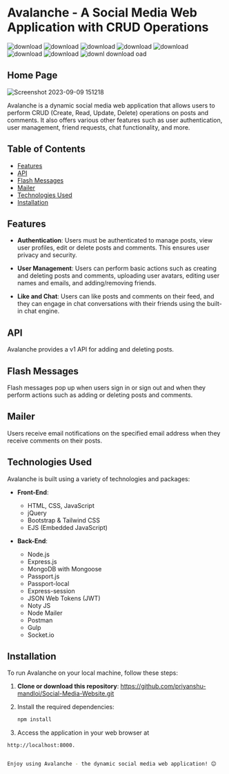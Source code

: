 # Avalanche - A Social Media Web Application with CRUD Operations

![download](https://github.com/priyanshu-mandloi/Social-Media-Website/assets/99532489/56188139-5a41-44c8-a62d-60546c2206a2)
![download](https://github.com/priyanshu-mandloi/Social-Media-Website/assets/99532489/f805658d-b2c9-454f-977f-52ce7b4a9e43)
![download](https://github.com/priyanshu-mandloi/Social-Media-Website/assets/99532489/0a5d9e53-cb21-41a5-81d9-8811f9f48a93)
![download](https://github.com/priyanshu-mandloi/Social-Media-Website/assets/99532489/965c0d3e-1c93-48ca-8e6c-5e1a94c3906a)
![download](https://github.com/priyanshu-mandloi/Social-Media-Website/assets/99532489/e9fa3b4e-57bd-4480-8e47-03edc8a7a774)
![download](https://github.com/priyanshu-mandloi/Social-Media-Website/assets/99532489/1ab401d6-4c91-40e9-807c-d2d64edcf211)
![download](https://github.com/priyanshu-mandloi/Social-Media-Website/assets/99532489/a9a392c0-cf16-4d18-a3a3-1bfdc7f92409)
![downl
![download](https://github.com/priyanshu-mandloi/Social-Media-Website/assets/99532489/aee78fa2-2997-4172-9bfa-0fbb307f1b89)
oad](https://github.com/priyanshu-mandloi/Social-Media-Website/assets/99532489/307a06ee-47a4-44dd-a592-3bac12158a58)


## Home Page
![Screenshot 2023-09-09 151218](https://github.com/priyanshu-mandloi/Social-Media-Website/assets/99532489/d956d714-fe0a-4abe-b891-0eda4fcdc474)

Avalanche is a dynamic social media web application that allows users to perform CRUD (Create, Read, Update, Delete) operations on posts and comments. It also offers various other features such as user authentication, user management, friend requests, chat functionality, and more.

## Table of Contents

- [Features](#features)
- [API](#api)
- [Flash Messages](#flash-messages)
- [Mailer](#mailer)
- [Technologies Used](#technologies-used)
- [Installation](#installation)

## Features

- **Authentication**: Users must be authenticated to manage posts, view user profiles, edit or delete posts and comments. This ensures user privacy and security.

- **User Management**: Users can perform basic actions such as creating and deleting posts and comments, uploading user avatars, editing user names and emails, and adding/removing friends.

- **Like and Chat**: Users can like posts and comments on their feed, and they can engage in chat conversations with their friends using the built-in chat engine.

## API

Avalanche provides a v1 API for adding and deleting posts.

## Flash Messages

Flash messages pop up when users sign in or sign out and when they perform actions such as adding or deleting posts and comments.

## Mailer

Users receive email notifications on the specified email address when they receive comments on their posts.

## Technologies Used

Avalanche is built using a variety of technologies and packages:

- **Front-End**:
  - HTML, CSS, JavaScript
  - jQuery
  - Bootstrap & Tailwind CSS
  - EJS (Embedded JavaScript)

- **Back-End**:
  - Node.js
  - Express.js
  - MongoDB with Mongoose
  - Passport.js
  - Passport-local
  - Express-session
  - JSON Web Tokens (JWT)
  - Noty JS
  - Node Mailer
  - Postman
  - Gulp
  - Socket.io

## Installation

To run Avalanche on your local machine, follow these steps:

1. **Clone or download this repository**: https://github.com/priyanshu-mandloi/Social-Media-Website.git

2. Install the required dependencies:

   ```bash
   npm install
3. Access the application in your web browser at
  ```bash
  http://localhost:8000.


Enjoy using Avalanche - the dynamic social media web application! 😊
